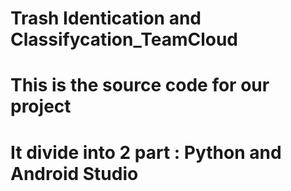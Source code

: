# Trash Identication and Classifycation_TeamCloud
# This is the source code for our project
# It divide into 2 part : Python and Android Studio
